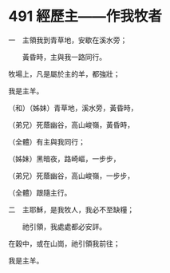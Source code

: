 # 491 經歷主——作我牧者

一　主領我到青草地，安歇在溪水旁；

　　黃昏時，主與我一路同行。

牧場上，凡是屬於主的羊，都強壯；

我是主羊。

（和）（姊妹）青草地，溪水旁，黃昏時，

（弟兄）死蔭幽谷，高山峻嶺，黃昏時，

（全體）有主與我同行；

（姊妹）黑暗夜，路崎嶇，一步步，

（弟兄）死蔭幽谷，高山峻嶺，一步步，

（全體）跟隨主行。

二　主耶穌，是我牧人，我必不至缺糧；

　　祂引領，我處處都必安詳。

在穀中，或在山崗，祂引領我前往；

我是主羊。

